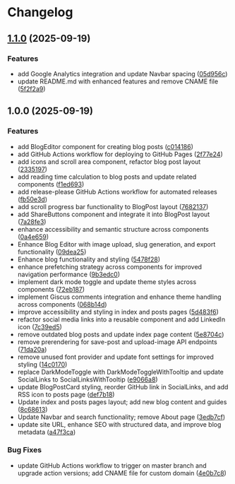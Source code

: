 # Changelog

## [1.1.0](https://github.com/aryanranderiya/blog/compare/v1.0.0...v1.1.0) (2025-09-19)


### Features

* add Google Analytics integration and update Navbar spacing ([05d956c](https://github.com/aryanranderiya/blog/commit/05d956c700c73d3a8d374088b772b6ea0edf8e72))
* update README.md with enhanced features and remove CNAME file ([5f2f2a9](https://github.com/aryanranderiya/blog/commit/5f2f2a94f43c5766b9ddcf38d3d857ec5747a375))

## 1.0.0 (2025-09-19)


### Features

* add BlogEditor component for creating blog posts ([c014186](https://github.com/aryanranderiya/blog/commit/c0141865e879ea5e881170aa5109dd558ea3cfd4))
* add GitHub Actions workflow for deploying to GitHub Pages ([2f77e24](https://github.com/aryanranderiya/blog/commit/2f77e2418f061f17ad9f93cb3ce6b1bcf421b0f5))
* add icons and scroll area component, refactor blog post layout ([2335197](https://github.com/aryanranderiya/blog/commit/233519743d81fb37c85c1c2a9012e480e422d0ed))
* add reading time calculation to blog posts and update related components ([f1ed693](https://github.com/aryanranderiya/blog/commit/f1ed6938fe949a38aaeb16ba28262b13295d9758))
* add release-please GitHub Actions workflow for automated releases ([fb50e3d](https://github.com/aryanranderiya/blog/commit/fb50e3d92991949055b3011f40bc692bfdaaf2a4))
* add scroll progress bar functionality to BlogPost layout ([7682137](https://github.com/aryanranderiya/blog/commit/76821373b6e47072ae8c152e5d2d60354651a97e))
* add ShareButtons component and integrate it into BlogPost layout ([7a28fe3](https://github.com/aryanranderiya/blog/commit/7a28fe37a5d6f721403d26e8436e2aa5bc07dcaa))
* enhance accessibility and semantic structure across components ([0a4e659](https://github.com/aryanranderiya/blog/commit/0a4e659e642aede5ee205840962e7b44e67fe3f3))
* Enhance Blog Editor with image upload, slug generation, and export functionality ([09dea25](https://github.com/aryanranderiya/blog/commit/09dea25ded1a69cee55b2064e9c88d2352ac024a))
* Enhance blog functionality and styling ([5478f28](https://github.com/aryanranderiya/blog/commit/5478f289a1d57218c1cc832276eb20f442aa0d33))
* enhance prefetching strategy across components for improved navigation performance ([9b3edc0](https://github.com/aryanranderiya/blog/commit/9b3edc0edaf0f601571be403a6898105d2be9a88))
* implement dark mode toggle and update theme styles across components ([72eb187](https://github.com/aryanranderiya/blog/commit/72eb18776c3f98649b8656be2f9e8d8ce6901694))
* implement Giscus comments integration and enhance theme handling across components ([068b14d](https://github.com/aryanranderiya/blog/commit/068b14db5ae604c8a3bac30b9f12cbd3ac8a3165))
* improve accessibility and styling in index and posts pages ([5d483f6](https://github.com/aryanranderiya/blog/commit/5d483f6d07f544198b4e872eb77c8083f35bae5b))
* refactor social media links into a reusable component and add LinkedIn icon ([7c39ed5](https://github.com/aryanranderiya/blog/commit/7c39ed506b9005fdf03ec0c1625bfafb6e98607f))
* remove outdated blog posts and update index page content ([5e8704c](https://github.com/aryanranderiya/blog/commit/5e8704c1644500a883c4f25890489d3b74ba1415))
* remove prerendering for save-post and upload-image API endpoints ([71da20a](https://github.com/aryanranderiya/blog/commit/71da20a395f12c4266cb21cc2c18023c322eff72))
* remove unused font provider and update font settings for improved styling ([14c0170](https://github.com/aryanranderiya/blog/commit/14c0170dcb9e76ec238dfa48a9224097053fc81b))
* replace DarkModeToggle with DarkModeToggleWithTooltip and update SocialLinks to SocialLinksWithTooltip ([e9066a8](https://github.com/aryanranderiya/blog/commit/e9066a834a5982e26c0ae16d147a86066e76ffa8))
* update BlogPostCard styling, reorder GitHub link in SocialLinks, and add RSS icon to posts page ([def7b18](https://github.com/aryanranderiya/blog/commit/def7b18c978ed61b94ee6f756da3b5ff9d84c3d3))
* Update index and posts pages layout; add new blog content and guides ([8c68613](https://github.com/aryanranderiya/blog/commit/8c68613f9977dab4abd440b260d86a396ed4a4d8))
* Update Navbar and search functionality; remove About page ([3edb7cf](https://github.com/aryanranderiya/blog/commit/3edb7cf552df625c908b45d142b8ca0815cd31cc))
* update site URL, enhance SEO with structured data, and improve blog metadata ([a47f3ca](https://github.com/aryanranderiya/blog/commit/a47f3ca42c112ff7c53ea442eeb75720962bb60f))


### Bug Fixes

* update GitHub Actions workflow to trigger on master branch and upgrade action versions; add CNAME file for custom domain ([4e0b7c8](https://github.com/aryanranderiya/blog/commit/4e0b7c8f4f7e15a7e07a57aa58f33af7a6bdb897))
